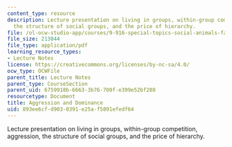 ```yaml
---
content_type: resource
description: Lecture presentation on living in groups, within-group competition, aggression,
  the structure of social groups, and the price of hierarchy.
file: /ol-ocw-studio-app/courses/9-916-special-topics-social-animals-fall-2009/893ee6cfd9030391e25af5891efedf64_MIT9_916F09_lec09.pdf
file_size: 213044
file_type: application/pdf
learning_resource_types:
- Lecture Notes
license: https://creativecommons.org/licenses/by-nc-sa/4.0/
ocw_type: OCWFile
parent_title: Lecture Notes
parent_type: CourseSection
parent_uid: 6759918b-6663-3b76-700f-e399e52bf208
resourcetype: Document
title: Aggression and Dominance
uid: 893ee6cf-d903-0391-e25a-f5891efedf64
---
```

Lecture presentation on living in groups, within-group competition, aggression, the structure of social groups, and the price of hierarchy.